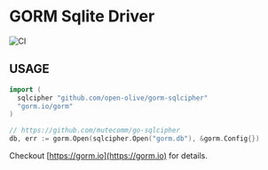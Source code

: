 # GORM Sqlite Driver

![CI](https://github.com/go-gorm/sqlite/workflows/CI/badge.svg)

## USAGE

```go
import (
  sqlcipher "github.com/open-olive/gorm-sqlcipher"
  "gorm.io/gorm"
)

// https://github.com/mutecomm/go-sqlcipher
db, err := gorm.Open(sqlcipher.Open("gorm.db"), &gorm.Config{})
```

Checkout [https://gorm.io](https://gorm.io) for details.
